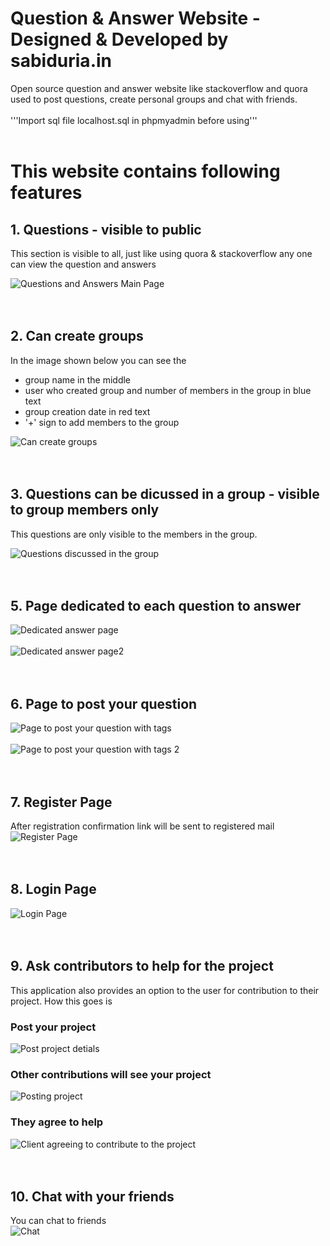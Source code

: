 # Question & Answer Website - Designed & Developed by sabiduria.in
 Open source question and answer website like stackoverflow and quora used to post questions, create personal groups and chat with friends. 
<br>
<br>
'''Import sql file localhost.sql in phpmyadmin before using'''
<br>
<br>
# This website contains following features

## 1. Questions - visible to public

This section is visible to all, just like using quora & stackoverflow any one can view the question and answers

![Questions and Answers Main Page](https://res.cloudinary.com/sabiduria-in/image/upload/v1613725444/QA%20Images/main-page.png)
<br>
<br>
<br>
## 2. Can create groups
In the image shown below you can see the
<ul>
  <li>
group name in the middle
  </li>
  <li>
user who created group and number of members in the group in blue text
  </li>
  <li>
group creation date in red text
  </li>
  <li>
'+' sign to add members to the group
  </li>
 </ul>

![Can create groups](https://res.cloudinary.com/sabiduria-in/image/upload/v1613725437/QA%20Images/creating-groups.png)
<br>
<br>
<br>
## 3. Questions can be dicussed in a group - visible to group members only

This questions are only visible to the members in the group.

![Questions discussed in the group](https://res.cloudinary.com/sabiduria-in/image/upload/v1613725459/QA%20Images/questions-inside-group.png)
<br>
<br>
<br>
## 5. Page dedicated to each question to answer
![Dedicated answer page](https://res.cloudinary.com/sabiduria-in/image/upload/v1613725457/QA%20Images/questions-inside.png)
<br>
<br>
![Dedicated answer page2](https://res.cloudinary.com/sabiduria-in/image/upload/v1613725447/QA%20Images/question2-inside.png)
<br>
<br>
<br>
## 6. Page to post your question
![Page to post your question with tags](https://res.cloudinary.com/sabiduria-in/image/upload/v1613725433/QA%20Images/askquestion2.png)
<br>
<br>
![Page to post your question with tags 2](https://res.cloudinary.com/sabiduria-in/image/upload/v1613725434/QA%20Images/askquestion3.png)
<br>
<br>
<br>
## 7. Register Page
After registration confirmation link will be sent to registered mail
<br>
![Register Page](https://res.cloudinary.com/sabiduria-in/image/upload/v1613728214/QA%20Images/register.png)
<br>
<br>
<br>
## 8. Login Page
![Login Page](https://res.cloudinary.com/sabiduria-in/image/upload/v1613728212/QA%20Images/login.png)
<br>
<br>
<br>
## 9. Ask contributors to help for the project
This application also provides an option to the user for contribution to their project. How this goes is 
### Post your project
![Post project detials](https://res.cloudinary.com/sabiduria-in/image/upload/v1613725433/QA%20Images/askquestion2.png)
### Other contributions will see your project
![Posting project](https://res.cloudinary.com/sabiduria-in/image/upload/v1613725449/QA%20Images/question-inside.png)
### They agree to help 
![Client agreeing to contribute to the project](https://res.cloudinary.com/sabiduria-in/image/upload/v1613725447/QA%20Images/question2-inside.png)
<br>
<br>
<br>
## 10. Chat with your friends
You can chat to friends
<br>
![Chat](https://res.cloudinary.com/sabiduria-in/image/upload/v1613725476/QA%20Images/messages2.jpg)





